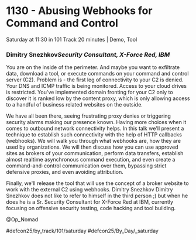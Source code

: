 # 1130 - Abusing Webhooks for Command and Control
Saturday at 11:30 in 101 Track
20 minutes | Demo, Tool
### Dimitry Snezhkov*Security Consultant, X-Force Red, IBM*

You are on the inside of the perimeter. And maybe you want to exfiltrate data, download a tool, or execute commands on your command and control server (C2). Problem is - the first leg of connectivity to your C2 is denied. Your DNS and ICMP traffic is being monitored. Access to your cloud drives is restricted. You've implemented domain fronting for your C2 only to discover it is ranked low by the content proxy, which is only allowing access to a handful of business related websites on the outside. 

We have all been there, seeing frustrating proxy denies or triggering security alarms making our presence known.
Having more choices when it comes to outbound network connectivity helps. In this talk we'll present a technique to establish such connectivity with the help of HTTP callbacks (webhooks). We will walk you through what webhooks are, how they are used by organizations. We will then discuss how you can use approved sites as brokers of your communication, perform data transfers, establish almost realtime asynchronous command execution, and even create a command-and-control communication over them, bypassing strict defensive proxies, and even avoiding attribution. 

Finally, we'll release the tool that will use the concept of a broker website to work with the external C2 using webhooks.
Dimitry Snezhkov
Dimitry Snezhkov does not like to refer to himself in the third person ;) but when he does he is a Sr. Security Consultant for X-Force Red at IBM, currently focusing on offensive security testing, code hacking and tool building. 

@Op_Nomad

#defcon25/by_track/101/saturday #defcon25/By_Day/_saturday